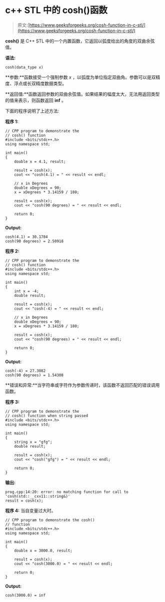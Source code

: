 # c++ STL 中的 cosh()函数

> 原文:[https://www.geeksforgeeks.org/cosh-function-in-c-stl/](https://www.geeksforgeeks.org/cosh-function-in-c-stl/)

**cosh()** 是 C++ STL 中的一个内置函数，它返回以弧度给出的角度的双曲余弦值。

**语法:**

```
cosh(data_type x)

```

**参数:**函数接受一个强制参数 *x* ，以弧度为单位指定双曲角。参数可以是双精度、浮点或长双精度数据类型。

**返回值:**函数返回参数的双曲余弦值。如果结果的幅度太大，无法用返回类型的值来表示，则函数返回 **inf** 。

下面的程序说明了上述方法:

**程序 1:**

```
// CPP program to demonstrate the
// cosh() function
#include <bits/stdc++.h>
using namespace std;

int main()
{
    double x = 4.1, result;

    result = cosh(x);
    cout << "cosh(4.1) = " << result << endl;

    // x in Degrees
    double xDegrees = 90;
    x = xDegrees * 3.14159 / 180;

    result = cosh(x);
    cout << "cosh(90 degrees) = " << result << endl;

    return 0;
}
```

**Output:**

```
cosh(4.1) = 30.1784
cosh(90 degrees) = 2.50918

```

**程序 2:**

```
// CPP program to demonstrate the
// cosh() function
#include <bits/stdc++.h>
using namespace std;

int main()
{
    int x = -4;
    double result;

    result = cosh(x);
    cout << "cosh(-4) = " << result << endl;

    // x in Degrees
    double xDegrees = 90;
    x = xDegrees * 3.14159 / 180;

    result = cosh(x);
    cout << "cosh(90 degrees) = " << result << endl;

    return 0;
}
```

**Output:**

```
cosh(-4) = 27.3082
cosh(90 degrees) = 1.54308

```

**错误和异常:**当字符串或字符作为参数传递时，该函数不返回匹配的错误调用函数。

**程序 3:**

```
// CPP program to demonstrate the 
// cosh() function when string passed
#include <bits/stdc++.h>
using namespace std;

int main()
{
    string x = "gfg";
    double result;

    result = cosh(x);
    cout << "cosh("gfg") = " << result << endl;

    return 0;
}
```

**输出:**

```
prog.cpp:14:20: error: no matching function for call to 'cosh(std::__cxx11::string&)'
result = cosh(x);

```

**程序 4:** 当自变量过大时。

```
// CPP program to demonstrate the cosh()
// function
#include <bits/stdc++.h>
using namespace std;

int main()
{
    double x = 3000.0, result;

    result = cosh(x);
    cout << "cosh(3000.0) = " << result << endl;

    return 0;
}
```

**Output:**

```
cosh(3000.0) = inf

```